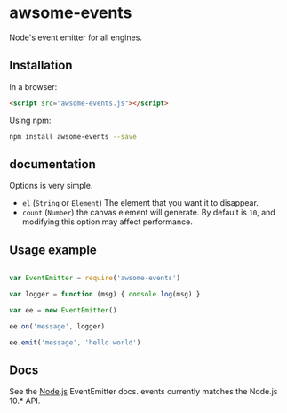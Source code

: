 # awsome-events

Node's event emitter for all engines.

## Installation

In a browser:

```html
<script src="awsome-events.js"></script>
```

Using npm:

```sh
npm install awsome-events --save
```

## documentation

Options is very simple.

- `el` (`String` or `Element`) The element that you want it to disappear.
- `count` (`Number`) the canvas element will generate. By default is `10`, and modifying this option may affect performance.

## Usage example

```js

var EventEmitter = require('awsome-events')

var logger = function (msg) { console.log(msg) }

var ee = new EventEmitter()

ee.on('message', logger)

ee.emit('message', 'hello world')

```

## Docs

See the [Node.js](https://nodejs.org/dist/latest-v10.x/docs/api/events.html) EventEmitter docs. events currently matches the Node.js 10.* API.